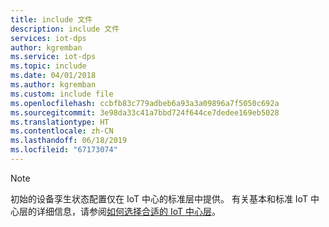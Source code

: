 ```yaml
---
title: include 文件
description: include 文件
services: iot-dps
author: kgremban
ms.service: iot-dps
ms.topic: include
ms.date: 04/01/2018
ms.author: kgremban
ms.custom: include file
ms.openlocfilehash: ccbfb83c779adbeb6a93a3a09896a7f5050c692a
ms.sourcegitcommit: 3e98da33c41a7bbd724f644ce7dedee169eb5028
ms.translationtype: HT
ms.contentlocale: zh-CN
ms.lasthandoff: 06/18/2019
ms.locfileid: "67173074"
---
```

>[!NOTE]
>初始的设备孪生状态配置仅在 IoT 中心的标准层中提供。 有关基本和标准 IoT 中心层的详细信息，请参阅[如何选择合适的 IoT 中心层](../articles/iot-hub/iot-hub-scaling.md)。